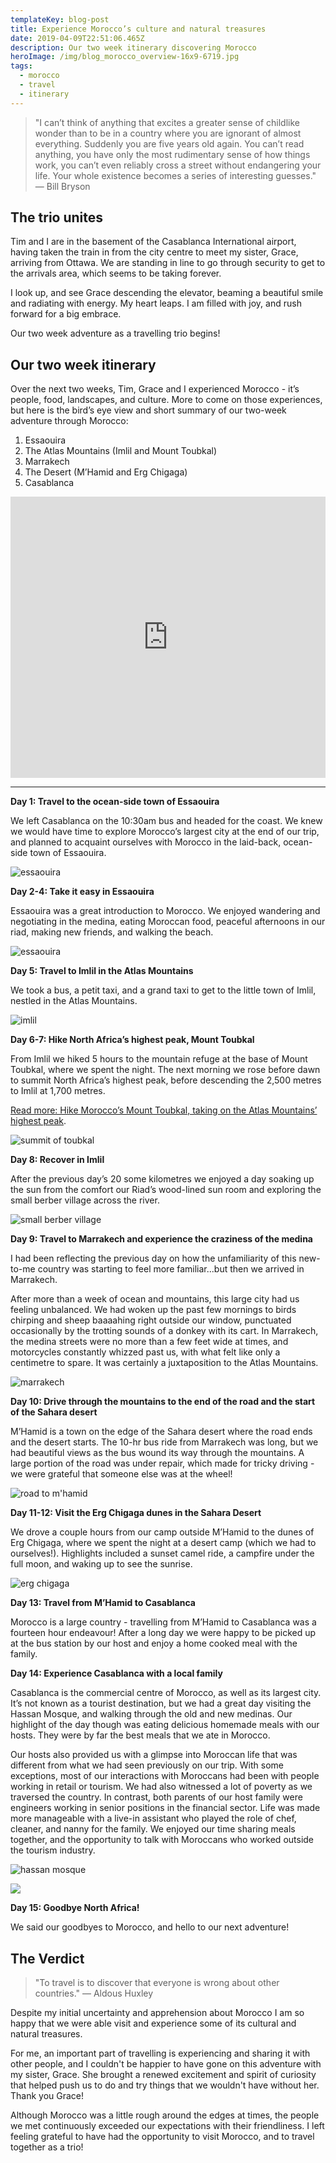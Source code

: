 ```yaml
---
templateKey: blog-post
title: Experience Morocco’s culture and natural treasures
date: 2019-04-09T22:51:06.465Z
description: Our two week itinerary discovering Morocco
heroImage: /img/blog_morocco_overview-16x9-6719.jpg
tags:
  - morocco
  - travel
  - itinerary
---
```

> "I can’t think of anything that excites a greater sense of childlike wonder than to be in a country where you are ignorant of almost everything. Suddenly you are five years old again. You can’t read anything, you have only the most rudimentary sense of how things work, you can’t even reliably cross a street without endangering your life. Your whole existence becomes a series of interesting guesses." ― Bill Bryson

## The trio unites

Tim and I are in the basement of the Casablanca International airport, having taken the train in from the city centre to meet my sister, Grace, arriving from Ottawa. We are standing in line to go through security to get to the arrivals area, which seems to be taking forever. 

I look up, and see Grace descending the elevator, beaming a beautiful smile and radiating with energy. My heart leaps. I am filled with joy, and rush forward for a big embrace.

Our two week adventure as a travelling trio begins! 

## Our two week itinerary

Over the next two weeks, Tim, Grace and I experienced Morocco - it’s people, food, landscapes, and culture. More to come on those experiences, but here is the bird’s eye view and short summary of our two-week adventure through Morocco:

1. Essaouira
2. The Atlas Mountains (Imlil and Mount Toubkal)
3. Marrakech
4. The Desert (M’Hamid and Erg Chigaga)
5. Casablanca

<div style="display:flex;justify-content:center;width:100%;">
<iframe src="https://www.google.com/maps/embed?pb=!1m76!1m12!1m3!1d1495.8855501348721!2d-7.911492462743314!3d31.140116156047753!2m3!1f0!2f0!3f0!3m2!1i1024!2i768!4f13.1!4m61!3e0!4m5!1s0xda7cd4778aa113b%3A0xb06c1d84f310fd3!2sCasablanca%2C+Morocco!3m2!1d33.5731104!2d-7.5898433999999995!4m5!1s0xdad9a4e9f588ccf%3A0x57421a176d5d7d30!2sEssaouira%2C+Morocco!3m2!1d31.5084926!2d-9.7595041!4m5!1s0xdafee8d96179e51%3A0x5950b6534f87adb8!2sMarrakesh%2C+Morocco!3m2!1d31.6294723!2d-7.9810845!4m5!1s0xdb00e5efec05a9d%3A0x965e72a7f152f377!2sImlil%2C+Morocco!3m2!1d31.137744899999998!2d-7.9197941!4m5!1s0xdb00cfde4f96ed1%3A0x7934f4c42445d7f9!2sToubkal%2C+Morocco!3m2!1d31.060071899999997!2d-7.9147482!4m5!1s0xdb00e5efec05a9d%3A0x965e72a7f152f377!2sImlil%2C+Morocco!3m2!1d31.137744899999998!2d-7.9197941!4m5!1s0xdafee8d96179e51%3A0x5950b6534f87adb8!2sMarrakesh%2C+Morocco!3m2!1d31.6294723!2d-7.9810845!4m5!1s0xdbe62978e766f85%3A0xf9f632f826725240!2sMhamid%2C+Morocco!3m2!1d29.8257743!2d-5.7234007!4m5!1s0xdafee8d96179e51%3A0x5950b6534f87adb8!2sMarrakesh%2C+Morocco!3m2!1d31.6294723!2d-7.9810845!4m5!1s0xda7cd4778aa113b%3A0xb06c1d84f310fd3!2sCasablanca%2C+Morocco!3m2!1d33.5731104!2d-7.5898433999999995!5e0!3m2!1sen!2sba!4v1554812168073!5m2!1sen!2sba" width="100%" height="450" frameborder="0" style="border:0;display:block;max-width:600px;" align="middle" allowfullscreen></iframe>
</div>

- - -

**Day 1: Travel to the ocean-side town of Essaouira**

We left Casablanca on the 10:30am bus and headed for the coast. We knew we would have time to explore Morocco’s largest city at the end of our trip, and planned to acquaint ourselves with Morocco in the laid-back, ocean-side town of Essaouira. 

![essaouira](/img/blog_morocco_overview-5x7-6838.jpg "essaouira")

**Day 2-4: Take it easy in Essaouira**

Essaouira was a great introduction to Morocco. We enjoyed wandering and negotiating in the medina, eating Moroccan food, peaceful afternoons in our riad, making new friends, and walking the beach.

![essaouira](/img/blog_morocco_overview-5x7-6842.jpg "essaouira")

**Day 5: Travel to Imlil in the Atlas Mountains**

We took a bus, a petit taxi, and a grand taxi to get to the little town of Imlil, nestled in the Atlas Mountains. 

![imlil](/img/blog_morocco_overview-5x7-5764.jpg "imlil")

**Day 6-7: Hike North Africa’s highest peak, Mount Toubkal**

From Imlil we hiked 5 hours to the mountain refuge at the base of Mount Toubkal, where we spent the night. The next morning we rose before dawn to summit North Africa’s highest peak, before descending the 2,500 metres to Imlil at 1,700 metres.

[Read more: Hike Morocco’s Mount Toubkal, taking on the Atlas Mountains’ highest peak](https://www.timandvictoria.com/blog/2019-03-22-hike-moroccos-mount-toubkal/).

![summit of toubkal](/img/blog_morocco_overview-5x7-0233.jpg "summit of toubkal")

**Day 8: Recover in Imlil**

After the previous day’s 20 some kilometres we enjoyed a day soaking up the sun from the comfort our Riad’s wood-lined sun room and exploring the small berber village across the river.

![small berber village](/img/blog_morocco_overview-5x7-5738.jpg "small berber village")

**Day 9: Travel to Marrakech and experience the craziness of the medina**

I had been reflecting the previous day on how the unfamiliarity of this new-to-me country was starting to feel more familiar...but then we arrived in Marrakech. 

After more than a week of ocean and mountains, this large city had us feeling unbalanced. We had woken up the past few mornings to birds chirping and sheep baaaahing right outside our window, punctuated occasionally by the trotting sounds of a donkey with its cart. In Marrakech, the medina streets were no more than a few feet wide at times, and motorcycles constantly whizzed past us, with what felt like only a centimetre to spare. It was certainly a juxtaposition to the Atlas Mountains. 

![marrakech](/img/blog_morocco_overview-16x9-3205.jpg "marrakech")

**Day 10: Drive through the mountains to the end of the road and the start of the Sahara desert**

M’Hamid is a town on the edge of the Sahara desert where the road ends and the desert starts. The 10-hr bus ride from Marrakech was long, but we had beautiful views as the bus wound its way through the mountains. A large portion of the road was under repair, which made for tricky driving - we were grateful that someone else was at the wheel!

![road to m'hamid](/img/blog_morocco_overview-16x9-5817.jpg "road to m'hamid")

**Day 11-12: Visit the Erg Chigaga dunes in the Sahara Desert**

We drove a couple hours from our camp outside M’Hamid to the dunes of Erg Chigaga, where we spent the night at a desert camp (which we had to ourselves!). Highlights included a sunset camel ride, a campfire under the full moon, and waking up to see the sunrise.

![erg chigaga](/img/blog_morocco_overview-5x7-7191.jpg "erg chigaga")

**Day 13: Travel from M’Hamid to Casablanca**

Morocco is a large country - travelling from M’Hamid to Casablanca was a fourteen hour endeavour! After a long day we were happy to be picked up at the bus station by our host and enjoy a home cooked meal with the family.

**Day 14: Experience Casablanca with a local family**

Casablanca is the commercial centre of Morocco, as well as its largest city. It’s not known as a tourist destination, but we had a great day visiting the Hassan Mosque, and walking through the old and new medinas. Our highlight of the day though was eating delicious homemade meals with our hosts. They were by far the best meals that we ate in Morocco. 

Our hosts also provided us with a glimpse into Moroccan life that was different from what we had seen previously on our trip. With some exceptions, most of our interactions with Moroccans had been with people working in retail or tourism. We had also witnessed a lot of poverty as we traversed the country. In contrast, both parents of our host family were engineers working in senior positions in the financial sector. Life was made more manageable with a live-in assistant who played the role of chef, cleaner, and nanny for the family. We enjoyed our time sharing meals together, and the opportunity to talk with Moroccans who worked outside the tourism industry.

![hassan mosque](/img/blog_morocco_overview-5x7-6080.jpg "hassan mosque")

![](/img/blog_morocco_overview-4x5-1116.jpg)

**Day 15: Goodbye North Africa!**

We said our goodbyes to Morocco, and hello to our next adventure! 

## The Verdict

> "To travel is to discover that everyone is wrong about other countries." ― Aldous Huxley

Despite my initial uncertainty and apprehension about Morocco I am so happy that we were able visit and experience some of its cultural and natural treasures. 

For me, an important part of travelling is experiencing and sharing it with other people, and I couldn't be happier to have gone on this adventure with my sister, Grace. She brought a renewed excitement and spirit of curiosity that helped push us to do and try things that we wouldn't have without her. Thank you Grace!

Although Morocco was a little rough around the edges at times, the people we met continuously exceeded our expectations with their friendliness. I left feeling grateful to have had the opportunity to visit Morocco, and to travel together as a trio!

